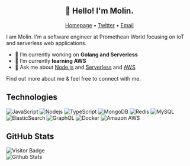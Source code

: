 <h2 align="center">👋 Hello! I'm Molin.</h2>
<p align="center">
  <a href="https://www.molinjun.com">Homepage</a> •
  <a href="https://twitter.com/molin1226">Twitter</a> •
  <a href="mailto:molin1226@gmail.com">Email</a>
</p>

I am Molin. I'm a software engineer at Promethean World focusing on IoT and serverless web applications.

- 🔭 I’m currently working on **Golang and Serverless**
- 🌱 I’m currently **learning AWS**
- 💬 Ask me about [Node.js]() and [Serverless]() and [AWS]()

Find out more about me & feel free to connect with me.

## Technologies

![JavaScript](https://img.shields.io/badge/-JavaScript-black?style=flat-square&logo=javascript)
![Nodejs](https://img.shields.io/badge/-Nodejs-black?style=flat-square&logo=Node.js)
![TypeScript](https://img.shields.io/badge/-TypeScript-007ACC?style=flat-square&logo=typescript)
![MongoDB](https://img.shields.io/badge/-MongoDB-black?style=flat-square&logo=mongodb)
![Redis](https://img.shields.io/badge/-Redis-black?style=flat-square&logo=Redis)
![MySQL](https://img.shields.io/badge/-MySQL-black?style=flat-square&logo=mysql)
![ElasticSearch](https://img.shields.io/badge/-ElasticSearch-005571?style=flat-square&logo=elasticsearch)
![GraphQL](https://img.shields.io/badge/-GraphQL-E10098?style=flat-square&logo=graphql)
![Docker](https://img.shields.io/badge/-Docker-black?style=flat-square&logo=docker)
![Amazon AWS](https://img.shields.io/badge/Amazon%20AWS-232F3E?style=flat-square&logo=amazon-aws)

<!-- ![Top Langs](https://github-readme-stats.vercel.app/api/top-langs/?username=gedennis&hide=TeX&layout=compact) -->

## GitHub Stats

![Visitor Badge](https://visitor-badge.laobi.icu/badge?page_id=molinjun.molinjun)  
![Github Stats](https://github-readme-stats.vercel.app/api?username=molinjun&count_private=true&show_icons=true&include_all_commits=true)
